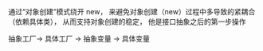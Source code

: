 通过“对象创建”模式绕开 new， 来避免对象创建（new）过程中多导致的紧耦合（依赖具体类）， 
从而支持对象创建的稳定， 他是接口抽象之后的第一步操作

抽象工厂-> 具体工厂 -> 抽象变量 -> 具体变量